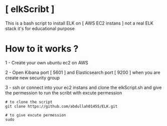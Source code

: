 # [ elkScribt ]

This is a bash script to install ELK on [  AWS EC2 instans ]
not a real ELK stack it's for educational purpose

# How to it works ? 


1 - Create your own ubuntu ec2 on AWS 

2 - Open Kibana port [ 5601 ] and Elasticsearch port [ 9200 ] when you are create new security group

3 - ssh or connect into your ec2 instans and clone the elkScript.sh and give the permession to run the scribt with excute permession 


```
# to clone the script 
git clone https://github.com/abdullah01455/ELK.git

# to give excute permession
sudo 

```
